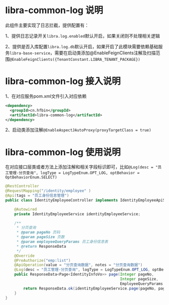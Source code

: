 # libra-common-log 说明
此组件主要实现了日志拦截，提供配置有：

1、提供日志记录开关`libra.log.enabled`默认开启，如果关闭则不处理相关逻辑

2、提供是否入库配置`libra.log.db`默认开启，如果开启了此模块需要依赖基础服务`libra-base-service`，需要在启动类添加@EnableFeignClients注解及扫描范围`@EnableFeignClients({TenantConstant.LIBRA_TENANT_PACKAGE})`
# libra-common-log 接入说明
1、在对应服务pom.xml文件引入对应依赖
```xml
<dependency>
  <groupId>cn.hfbin</groupId>
  <artifactId>libra-common-log</artifactId>
</dependency>
```
2、启动类添加注解`@EnableAspectJAutoProxy(proxyTargetClass = true)`

# libra-common-log 使用说明
在对应接口层类或者方法上添加注解和相关字段标识即可，比如`@Log(desc = "员工管理-分页查询", logType = LogTypeEnum.OPT_LOG, optBehavior = OptBehaviorEnum.SELECT)`
```java
@RestController
@RequestMapping("/identity/employee" )
@Api(tags = "员工身份信息管理")
public class IdentityEmployeeController implements IdentityEmployeeApiService {

    @Autowired
    private IdentityEmployeeService identityEmployeeService;

    /**
     * 分页查询
     * @param pageNo 页码
     * @param pageSize 页数
     * @param employeeQueryParams 员工身份信息表
     * @return ResponseData
     */
    @Override
    @PreAuthorize("emp:list")
    @ApiOperation(value = "分页查询数据", notes = "分页查询数据")
    @Log(desc = "员工管理-分页查询", logType = LogTypeEnum.OPT_LOG, optBehavior = OptBehaviorEnum.SELECT)
    public ResponseData<Page<IdentityInfoVo>> page(Integer pageNo,
                                                   Integer pageSize,
                                                   EmployeeQueryParams employeeQueryParams) {
        return ResponseData.ok(identityEmployeeService.page(pageNo, pageSize, employeeQueryParams));
    }
}

```

